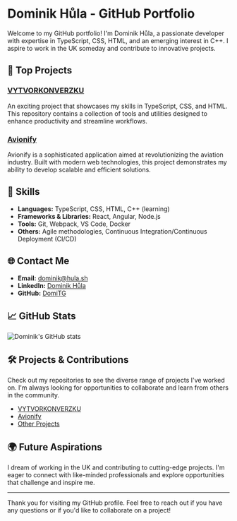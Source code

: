 # Dominik Hůla - GitHub Portfolio

Welcome to my GitHub portfolio! I'm Dominik Hůla, a passionate developer with expertise in TypeScript, CSS, HTML, and an emerging interest in C++. I aspire to work in the UK someday and contribute to innovative projects.

## 🚀 Top Projects

### [VYTVORKONVERZKU](https://github.com/vytvorkonverzku)
An exciting project that showcases my skills in TypeScript, CSS, and HTML. This repository contains a collection of tools and utilities designed to enhance productivity and streamline workflows.

### [Avionify](https://github.com/avionify-app)
Avionify is a sophisticated application aimed at revolutionizing the aviation industry. Built with modern web technologies, this project demonstrates my ability to develop scalable and efficient solutions.

## 💼 Skills

- **Languages:** TypeScript, CSS, HTML, C++ (learning)
- **Frameworks & Libraries:** React, Angular, Node.js
- **Tools:** Git, Webpack, VS Code, Docker
- **Others:** Agile methodologies, Continuous Integration/Continuous Deployment (CI/CD)

## 🌐 Contact Me

- **Email:** [dominik@hula.sh](mailto:dominik@hula.sh)
- **LinkedIn:** [Dominik Hůla](https://www.linkedin.com/in/dominik-hula/)
- **GitHub:** [DomiTG](https://github.com/DomiTG)

## 📈 GitHub Stats

![Dominik's GitHub stats](https://github-readme-stats.vercel.app/api?username=DomiTG&show_icons=true&theme=radical)

## 🛠️ Projects & Contributions

Check out my repositories to see the diverse range of projects I've worked on. I'm always looking for opportunities to collaborate and learn from others in the community.

- [VYTVORKONVERZKU](https://github.com/vytvorkonverzku)
- [Avionify](https://github.com/avionify-app)
- [Other Projects](https://github.com/DomiTG?tab=repositories)

## 🌍 Future Aspirations

I dream of working in the UK and contributing to cutting-edge projects. I'm eager to connect with like-minded professionals and explore opportunities that challenge and inspire me.

---

Thank you for visiting my GitHub profile. Feel free to reach out if you have any questions or if you'd like to collaborate on a project!
